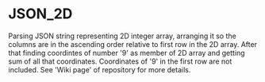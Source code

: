 # JSON_2D
Parsing JSON string representing 2D integer array, arranging it so the columns are in the ascending order relative to first row 
in the 2D array. After that finding coordintes of number '9' as member of 2D array and getting sum of all that coordinates. 
Coordinates of '9' in the first row are not included. 
See 'Wiki page' of repository for more details.
